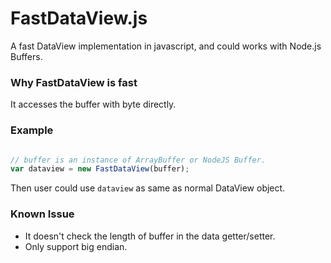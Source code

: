 # FastDataView.js
A fast DataView implementation in javascript, and could works with Node.js Buffers.


### Why FastDataView is fast

It accesses the buffer with byte directly.


### Example

```js

// buffer is an instance of ArrayBuffer or NodeJS Buffer.
var dataview = new FastDataView(buffer);

```
Then user could use `dataview` as same as normal DataView object.


### Known Issue

* It doesn't check the length of buffer in the data getter/setter.
* Only support big endian.

